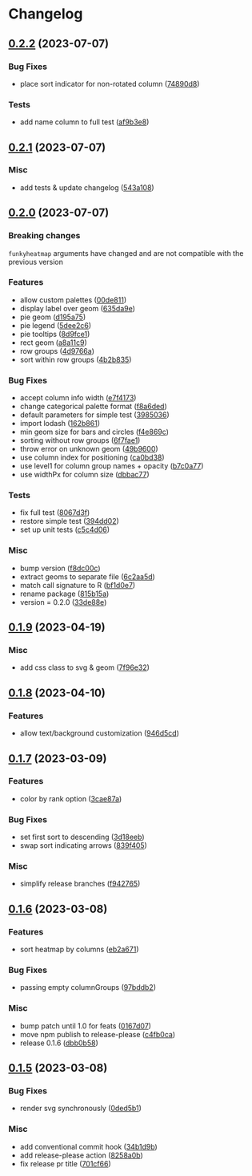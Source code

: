 # Changelog

## [0.2.2](https://github.com/funkyheatmap/funkyheatmapjs/compare/v0.2.1...v0.2.2) (2023-07-07)


### Bug Fixes

* place sort indicator for non-rotated column ([74890d8](https://github.com/funkyheatmap/funkyheatmapjs/commit/74890d8025bce7659a6304b8cd9e43839b1d08db))


### Tests

* add name column to full test ([af9b3e8](https://github.com/funkyheatmap/funkyheatmapjs/commit/af9b3e8416c990047906ef1937bc3289a6b42de4))

## [0.2.1](https://github.com/funkyheatmap/funkyheatmapjs/compare/v0.2.0...v0.2.1) (2023-07-07)


### Misc

* add tests & update changelog ([543a108](https://github.com/funkyheatmap/funkyheatmapjs/commit/543a10831aed4b095057735873904e39831bf1fb))

## [0.2.0](https://github.com/funkyheatmap/funkyheatmapjs/compare/v0.1.9...v0.2.0) (2023-07-07)

### Breaking changes
`funkyheatmap` arguments have changed and are not compatible with the previous version

### Features

* allow custom palettes ([00de811](https://github.com/funkyheatmap/funkyheatmapjs/commit/00de811e8a4e51050abfc057d0a7e154a5bce6ed))
* display label over geom ([635da9e](https://github.com/funkyheatmap/funkyheatmapjs/commit/635da9e41d211247ae4715bfd90a397f085ac5d1))
* pie geom ([d195a75](https://github.com/funkyheatmap/funkyheatmapjs/commit/d195a75cae4606a8ae64725d6a83bc3d119f1c8f))
* pie legend ([5dee2c6](https://github.com/funkyheatmap/funkyheatmapjs/commit/5dee2c68d9742595bbf884394c0bdba331389622))
* pie tooltips ([8d9fce1](https://github.com/funkyheatmap/funkyheatmapjs/commit/8d9fce1b12f085d5de74a8fbce32b845f19c9703))
* rect geom ([a8a11c9](https://github.com/funkyheatmap/funkyheatmapjs/commit/a8a11c9b82508c97f64b76faa66951b39a2445f0))
* row groups ([4d9766a](https://github.com/funkyheatmap/funkyheatmapjs/commit/4d9766a99323e5d096b4722c3d400a6ddbb1856b))
* sort within row groups ([4b2b835](https://github.com/funkyheatmap/funkyheatmapjs/commit/4b2b8356ad90cf1f8243a1ca155b7ac6416a15d6))


### Bug Fixes

* accept column info width ([e7f4173](https://github.com/funkyheatmap/funkyheatmapjs/commit/e7f41737eaf5d8f367a8a4f37ab610b2954e4d19))
* change categorical palette format ([f8a6ded](https://github.com/funkyheatmap/funkyheatmapjs/commit/f8a6dedcee3761552ff41984f6fc5d397fbcf920))
* default parameters for simple test ([3985036](https://github.com/funkyheatmap/funkyheatmapjs/commit/398503682e40de4ed03bb512c1728669e0173a1c))
* import lodash ([162b861](https://github.com/funkyheatmap/funkyheatmapjs/commit/162b861c5d554de89bbe8b55716780572b30d5cf))
* min geom size for bars and circles ([f4e869c](https://github.com/funkyheatmap/funkyheatmapjs/commit/f4e869c42344980f624ca0352e5a470ab55aed49))
* sorting without row groups ([6f7fae1](https://github.com/funkyheatmap/funkyheatmapjs/commit/6f7fae1c66aa1da677df5f29c09dfd5529eee0d4))
* throw error on unknown geom ([49b9600](https://github.com/funkyheatmap/funkyheatmapjs/commit/49b96005a0801a07e5d90bcb8624734c3cea0374))
* use column index for positioning ([ca0bd38](https://github.com/funkyheatmap/funkyheatmapjs/commit/ca0bd38ce642869780c51e66259b008ea7d83d81))
* use level1 for column group names + opacity ([b7c0a77](https://github.com/funkyheatmap/funkyheatmapjs/commit/b7c0a77a3a4f462115dac0084cb042fbfa27cbfa))
* use widthPx for column size ([dbbac77](https://github.com/funkyheatmap/funkyheatmapjs/commit/dbbac7731c0ffec1423396e3d9d48bd7a922b06a))


### Tests

* fix full test ([8067d3f](https://github.com/funkyheatmap/funkyheatmapjs/commit/8067d3f7f7ef9afab942ea73e0e54420c88eb7e7))
* restore simple test ([394dd02](https://github.com/funkyheatmap/funkyheatmapjs/commit/394dd020eead6b63b28757c7ed293421984d62bf))
* set up unit tests ([c5c4d06](https://github.com/funkyheatmap/funkyheatmapjs/commit/c5c4d0666f99b25f9ed54c44c859472d8b7d5627))


### Misc

* bump version ([f8dc00c](https://github.com/funkyheatmap/funkyheatmapjs/commit/f8dc00c7c7e0e9eeb57215abfa732949122818c9))
* extract geoms to separate file ([6c2aa5d](https://github.com/funkyheatmap/funkyheatmapjs/commit/6c2aa5daf80972d9e6b12b7cfa3530078655067c))
* match call signature to R ([bf1d0e7](https://github.com/funkyheatmap/funkyheatmapjs/commit/bf1d0e7da41bf688f02f87757ab892b630447cfd))
* rename package ([815b15a](https://github.com/funkyheatmap/funkyheatmapjs/commit/815b15a658b4c84dcc83ab9b59ed88de3e850c96))
* version = 0.2.0 ([33de88e](https://github.com/funkyheatmap/funkyheatmapjs/commit/33de88e62678f1fd79f1a085cd7029532978e18d))

## [0.1.9](https://github.com/mxposed/funkyheatmap-js/compare/v0.1.8...v0.1.9) (2023-04-19)


### Misc

* add css class to svg & geom ([7f96e32](https://github.com/mxposed/funkyheatmap-js/commit/7f96e324ff585d4b01b986fa347c1385f5394f09))

## [0.1.8](https://github.com/mxposed/funkyheatmap-js/compare/v0.1.7...v0.1.8) (2023-04-10)


### Features

* allow text/background customization ([946d5cd](https://github.com/mxposed/funkyheatmap-js/commit/946d5cd197cd0df43d98a54a71316eb68e71897f))

## [0.1.7](https://github.com/mxposed/funkyheatmap-js/compare/v0.1.6...v0.1.7) (2023-03-09)


### Features

* color by rank option ([3cae87a](https://github.com/mxposed/funkyheatmap-js/commit/3cae87a39b49181579ed17216ead7c822e722e72))


### Bug Fixes

* set first sort to descending ([3d18eeb](https://github.com/mxposed/funkyheatmap-js/commit/3d18eeb111e4e73cb6a7c878b68a191ca7cd00dc))
* swap sort indicating arrows ([839f405](https://github.com/mxposed/funkyheatmap-js/commit/839f405c755b699baf5074e0196a13a9ecd0ed0c))


### Misc

* simplify release branches ([f942765](https://github.com/mxposed/funkyheatmap-js/commit/f942765c405fe62fb2af9e1e7fec919941ffb0af))

## [0.1.6](https://github.com/mxposed/funkyheatmap-js/compare/v0.1.5...v0.1.6) (2023-03-08)


### Features

* sort heatmap by columns ([eb2a671](https://github.com/mxposed/funkyheatmap-js/commit/eb2a6711f62de304e4a2debe8e881ee1ff8ad842))


### Bug Fixes

* passing empty columnGroups ([97bddb2](https://github.com/mxposed/funkyheatmap-js/commit/97bddb2c005d46d1695a900e72ed81e07ab9701f))


### Misc

* bump patch until 1.0 for feats ([0167d07](https://github.com/mxposed/funkyheatmap-js/commit/0167d073cf0eedbcc22861bdf2bb948189a136a0))
* move npm publish to release-please ([c4fb0ca](https://github.com/mxposed/funkyheatmap-js/commit/c4fb0ca95848fe03fa6949a75473ee0a3fe22023))
* release 0.1.6 ([dbb0b58](https://github.com/mxposed/funkyheatmap-js/commit/dbb0b58a30e84bc344aa7c2341dea1906b9ff7c7))

## [0.1.5](https://github.com/mxposed/funkyheatmap-js/compare/v0.1.4...v0.1.5) (2023-03-08)


### Bug Fixes

* render svg synchronously ([0ded5b1](https://github.com/mxposed/funkyheatmap-js/commit/0ded5b1f16a6d2e092f4c3a38e4babd92411b1e9))


### Misc

* add conventional commit hook ([34b1d9b](https://github.com/mxposed/funkyheatmap-js/commit/34b1d9bb5563163e5a3dddacc78955f3ac9dda3d))
* add release-please action ([8258a0b](https://github.com/mxposed/funkyheatmap-js/commit/8258a0b4dca6561a9c984692e7296b1163224839))
* fix release pr title ([701cf66](https://github.com/mxposed/funkyheatmap-js/commit/701cf66d163cf85739010f6fbe6bbac894a5afac))
